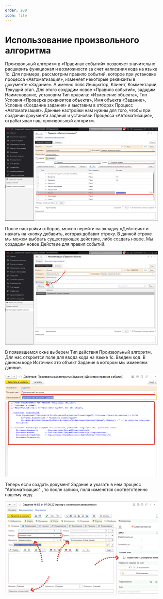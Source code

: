 ```yaml
---
order: 200
icon: file
---
```


# Использование произвольного алгоритма

Произвольный алгоритм в «Правилах событий» позволяет значительно расширить функционал и возможности за счет написания кода на языке 1с. Для примера, рассмотрим правило событий, которое при установке процесса «Автоматизация», изменяет некоторые реквизиты в документе «Задание». А именно поля Инициатор, Клиент, Комментарий, Текущий этап. Для этого создадим новое «Правило событий», зададим Наименование, установим Тип правила: «Изменение объекта», Тип Условия «Проверка реквизитов объекта», Имя объекта «Задание», Условие «Создание задания» и выставим в отборах Процесс «Автоматизация». Данные настройки нам нужны для того, чтобы при создании документа задания и установки Процесса «Автоматизация», отрабатывал наш произвольный алгоритм.

![01_ИспользованиеПроизвольногоАлгоритма](static/01_ИспользованиеПроизвольногоАлгоритма.png)

После настройки отборов, можно перейти на вкладку «Действия» и нажать на кнопку добавить, которая добавит строку. В данной строке мы можем выбрать существующее действие, либо создать новое. Мы создадим новое Действие для правил событий.

![02_ИспользованиеПроизвольногоАлгоритма](static/02_ИспользованиеПроизвольногоАлгоритма.png)

В появившемся окне выберем Тип действия Произвольный алгоритм. Для нас откроется поле для ввода кода на языке 1с. Введем код. В данном коде Источник это объект Задание в котором мы изменяем данные.

![03_ИспользованиеПроизвольногоАлгоритма](static/03_ИспользованиеПроизвольногоАлгоритма.png)

Теперь если создать документ Задание и указать в нем процесс "Автоматизация" , то после записи, поля изменятся соответственно нашему коду.

![04_ИспользованиеПроизвольногоАлгоритма](static/04_ИспользованиеПроизвольногоАлгоритма.png)
